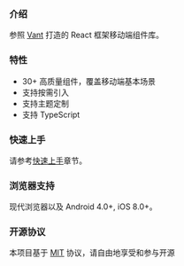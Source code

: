 ### 介绍

参照 [Vant](https://vant-contrib.gitee.io/vant) 打造的 React 框架移动端组件库。

### 特性

- 30+ 高质量组件，覆盖移动端基本场景
- 支持按需引入
- 支持主题定制
- 支持 TypeScript

### 快速上手

请参考[快速上手](#/zh-CN/quickstart)章节。

### 浏览器支持

现代浏览器以及 Android 4.0+, iOS 8.0+。

### 开源协议

本项目基于 [MIT](https://zh.wikipedia.org/wiki/MIT%E8%A8%B1%E5%8F%AF%E8%AD%89) 协议，请自由地享受和参与开源
